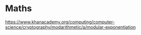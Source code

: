 # Maths

https://www.khanacademy.org/computing/computer-science/cryptography/modarithmetic/a/modular-exponentiation
